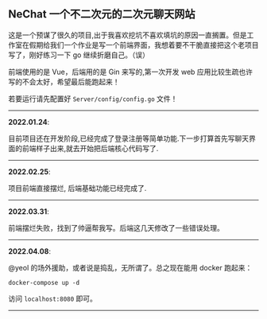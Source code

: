 ## NeChat 一个不二次元的二次元聊天网站

这是一个预谋了很久的项目,出于我喜欢挖坑不喜欢填坑的原因一直搁置。但是工作室在假期给我们一个作业是写一个前端界面，我想着要不干脆直接把这个老项目写了，刚好练习一下 go 继续折磨自己。（误）

前端使用的是 Vue，后端用的是 Gin 来写的,第一次开发 web 应用比较生疏也许写的不会太好，希望最后能跑起来！

若要运行请先配置好 `Server/config/config.go` 文件！

---

**2022.01.24**:

目前项目还在开发阶段,已经完成了登录注册等简单功能.下一步打算首先写聊天界面的前端样子出来,就去开始把后端核心代码写了.

---

**2022.02.25**:

项目前端直接摆烂, 后端基础功能已经完成了.

---

**2022.03.31**:

前端摆烂失败，找到了帅逼帮我写。后端这几天修改了一些错误处理。

---

**2022.04.08**:

@yeol 的场外援助，或者说是捣乱，无所谓了。总之现在能用 docker 跑起来：

```
docker-compose up -d
```

访问 `localhost:8080` 即可。

---
